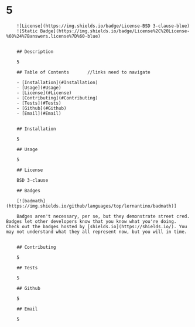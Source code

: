 # 5

        ![License](https://img.shields.io/badge/License-BSD 3-clause-blue)
        ![Static Badge](https://img.shields.io/badge/License%2C%20License-%60%24%7Banswers.license%7D%60-blue)


        ## Description
        
        5
        
        ## Table of Contents       //links need to navigate 
   
        - [Installation](#Installation)
        - [Usage](#Usage)
        - [License](#License)
        - [Contributing](#Contributing)
        - [Tests](#Tests)
        - [Github](#Github)
        - [Email](#Email)

        
        ## Installation
        
        5
        
        ## Usage
        
        5
        
        ## License
        
        BSD 3-clause
        
        ## Badges
        
        [![badmath](https://img.shields.io/github/languages/top/lernantino/badmath)]
        
        Badges aren't necessary, per se, but they demonstrate street cred. Badges let other developers know that you know what you're doing. Check out the badges hosted by [shields.io](https://shields.io/). You may not understand what they all represent now, but you will in time.
        
        
        ## Contributing
        
        5
        
        ## Tests
        
        5
        
        ## Github
        
        5
        
        ## Email
        
        5